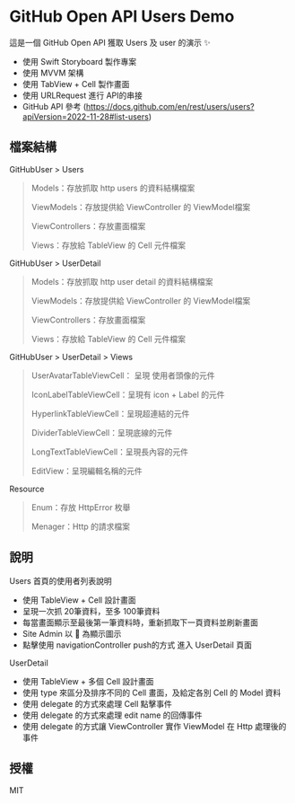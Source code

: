 # GitHub Open API Users Demo

這是一個 GitHub Open API 獲取 Users 及 user 的演示 ✨
- 使用 Swift Storyboard 製作專案
- 使用 MVVM 架構
- 使用 TabView + Cell 製作畫面
- 使用 URLRequest 進行 API的串接
- GitHub API 參考 (https://docs.github.com/en/rest/users/users?apiVersion=2022-11-28#list-users)

## 檔案結構
GitHubUser > Users
> Models：存放抓取 http users 的資料結構檔案
> 
> ViewModels：存放提供給 ViewController 的 ViewModel檔案
> 
> ViewControllers：存放畫面檔案
> 
> Views：存放給 TableView 的 Cell 元件檔案

GitHubUser > UserDetail
> Models：存放抓取 http user detail 的資料結構檔案
> 
> ViewModels：存放提供給 ViewController 的 ViewModel檔案
> 
> ViewControllers：存放畫面檔案
> 
> Views：存放給 TableView 的 Cell 元件檔案

GitHubUser > UserDetail > Views
> UserAvatarTableViewCell： 呈現 使用者頭像的元件
> 
> IconLabelTableViewCell：呈現有 icon + Label 的元件
> 
> HyperlinkTableViewCell：呈現超連結的元件
> 
> DividerTableViewCell：呈現底線的元件
> 
> LongTextTableViewCell：呈現長內容的元件
> 
> EditView：呈現編輯名稱的元件

Resource 
> Enum：存放 HttpError 枚舉
> 
> Menager：Http 的請求檔案

## 說明

Users 首頁的使用者列表說明
- 使用 TableView + Cell 設計畫面
- 呈現一次抓 20筆資料，至多 100筆資料
- 每當畫面顯示至最後第一筆資料時，重新抓取下一頁資料並刷新畫面
- Site Admin 以 🔰 為顯示圖示
- 點擊使用 navigationController push的方式 進入 UserDetail 頁面

UserDetail 
- 使用 TableView + 多個 Cell 設計畫面
- 使用 type 來區分及排序不同的 Cell 畫面，及給定各別 Cell 的 Model 資料
- 使用 delegate 的方式來處理 Cell 點擊事件
- 使用 delegate 的方式來處理 edit name 的回傳事件
- 使用 delegate 的方式讓 ViewController 實作 ViewModel 在 Http 處理後的事件

## 授權

MIT

